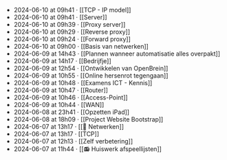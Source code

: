 - 2024-06-10 at 09h41 · [[TCP - IP model]]
- 2024-06-10 at 09h41 · [[Server]]
- 2024-06-10 at 09h39 · [[Proxy server]]
- 2024-06-10 at 09h29 · [[Reverse proxy]]
- 2024-06-10 at 09h24 · [[Forward proxy]]
- 2024-06-10 at 09h00 · [[Basis van netwerken]]
- 2024-06-09 at 14h43 · [[Plannen wanneer automatisatie alles overpakt]]
- 2024-06-09 at 14h17 · [[Bedrijfje]]
- 2024-06-09 at 12h54 · [[Ontwikkelen van OpenBrein]]
- 2024-06-09 at 10h55 · [[Online hersenrot tegengaan]]
- 2024-06-09 at 10h48 · [[Examens ICT - Kennis]]
- 2024-06-09 at 10h47 · [[Router]]
- 2024-06-09 at 10h46 · [[Access-Point]]
- 2024-06-09 at 10h44 · [[WAN]]
- 2024-06-08 at 23h41 · [[Opzetten iPad]]
- 2024-06-08 at 18h09 · [[Project Website Bootstrap]]
- 2024-06-07 at 13h17 · [[🛜 Netwerken]]
- 2024-06-07 at 13h17 · [[TCP]]
- 2024-06-07 at 12h13 · [[Zelf verbetering]]
- 2024-06-07 at 11h44 · [[📻 Huiswerk afspeellijsten]]
